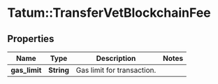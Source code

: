 # Tatum::TransferVetBlockchainFee

## Properties
Name | Type | Description | Notes
------------ | ------------- | ------------- | -------------
**gas_limit** | **String** | Gas limit for transaction. | 

